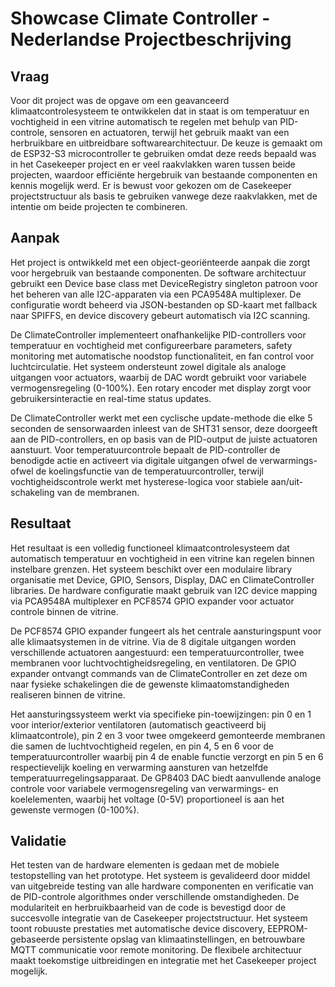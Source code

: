 # Showcase Climate Controller - Nederlandse Projectbeschrijving

## Vraag

Voor dit project was de opgave om een geavanceerd klimaatcontrolesysteem te ontwikkelen dat in staat is om temperatuur en vochtigheid in een vitrine automatisch te regelen met behulp van PID-controle, sensoren en actuatoren, terwijl het gebruik maakt van een herbruikbare en uitbreidbare softwarearchitectuur. De keuze is gemaakt om de ESP32-S3 microcontroller te gebruiken omdat deze reeds bepaald was in het Casekeeper project en er veel raakvlakken waren tussen beide projecten, waardoor efficiënte hergebruik van bestaande componenten en kennis mogelijk werd. Er is bewust voor gekozen om de Casekeeper projectstructuur als basis te gebruiken vanwege deze raakvlakken, met de intentie om beide projecten te combineren.

## Aanpak

Het project is ontwikkeld met een object-georiënteerde aanpak die zorgt voor hergebruik van bestaande componenten. De software architectuur gebruikt een Device base class met DeviceRegistry singleton patroon voor het beheren van alle I2C-apparaten via een PCA9548A multiplexer. De configuratie wordt beheerd via JSON-bestanden op SD-kaart met fallback naar SPIFFS, en device discovery gebeurt automatisch via I2C scanning.

De ClimateController implementeert onafhankelijke PID-controllers voor temperatuur en vochtigheid met configureerbare parameters, safety monitoring met automatische noodstop functionaliteit, en fan control voor luchtcirculatie. Het systeem ondersteunt zowel digitale als analoge uitgangen voor actuators, waarbij de DAC wordt gebruikt voor variabele vermogensregeling (0-100%). Een rotary encoder met display zorgt voor gebruikersinteractie en real-time status updates.

De ClimateController werkt met een cyclische update-methode die elke 5 seconden de sensorwaarden inleest van de SHT31 sensor, deze doorgeeft aan de PID-controllers, en op basis van de PID-output de juiste actuatoren aanstuurt. Voor temperatuurcontrole bepaalt de PID-controller de benodigde actie en activeert via digitale uitgangen ofwel de verwarmings- ofwel de koelingsfunctie van de temperatuurcontroller, terwijl vochtigheidscontrole werkt met hysterese-logica voor stabiele aan/uit-schakeling van de membranen.

## Resultaat

Het resultaat is een volledig functioneel klimaatcontrolesysteem dat automatisch temperatuur en vochtigheid in een vitrine kan regelen binnen instelbare grenzen. Het systeem beschikt over een modulaire library organisatie met Device, GPIO, Sensors, Display, DAC en ClimateController libraries. De hardware configuratie maakt gebruik van I2C device mapping via PCA9548A multiplexer en PCF8574 GPIO expander voor actuator controle binnen de vitrine.

De PCF8574 GPIO expander fungeert als het centrale aansturingspunt voor alle klimaatsystemen in de vitrine. Via de 8 digitale uitgangen worden verschillende actuatoren aangestuurd: een temperatuurcontroller, twee membranen voor luchtvochtigheidsregeling, en ventilatoren. De GPIO expander ontvangt commands van de ClimateController en zet deze om naar fysieke schakelingen die de gewenste klimaatomstandigheden realiseren binnen de vitrine.

Het aansturingssysteem werkt via specifieke pin-toewijzingen: pin 0 en 1 voor interior/exterior ventilatoren (automatisch geactiveerd bij klimaatcontrole), pin 2 en 3 voor twee omgekeerd gemonteerde membranen die samen de luchtvochtigheid regelen, en pin 4, 5 en 6 voor de temperatuurcontroller waarbij pin 4 de enable functie verzorgt en pin 5 en 6 respectievelijk koeling en verwarming aansturen van hetzelfde temperatuurregelingsapparaat. De GP8403 DAC biedt aanvullende analoge controle voor variabele vermogensregeling van verwarmings- en koelelementen, waarbij het voltage (0-5V) proportioneel is aan het gewenste vermogen (0-100%).

## Validatie

Het testen van de hardware elementen is gedaan met de mobiele testopstelling van het prototype. Het systeem is gevalideerd door middel van uitgebreide testing van alle hardware componenten en verificatie van de PID-controle algorithmes onder verschillende omstandigheden. De modulariteit en herbruikbaarheid van de code is bevestigd door de succesvolle integratie van de Casekeeper projectstructuur. Het systeem toont robuuste prestaties met automatische device discovery, EEPROM-gebaseerde persistente opslag van klimaatinstellingen, en betrouwbare MQTT communicatie voor remote monitoring. De flexibele architectuur maakt toekomstige uitbreidingen en integratie met het Casekeeper project mogelijk.
